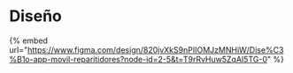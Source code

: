 # Diseño

{% embed url="https://www.figma.com/design/820jvXkS9nPIIOMJzMNHiW/Dise%C3%B1o-app-movil-reparitidores?node-id=2-5&t=T9rRvHuw5ZqAI5TG-0" %}
